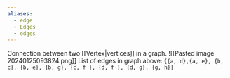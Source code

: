 ```yaml
---
aliases:
  - edge
  - Edges
  - edges
---
```

Connection between two [[Vertex|vertices]] in a graph.
![[Pasted image 20240125093824.png]]
List of edges in graph above: `{{a, d},{a, e}, {b, c}, {b, e}, {b, g}, {c, f }, {d, f }, {d, g}, {g, h}}`